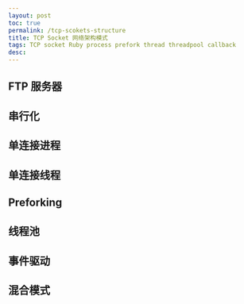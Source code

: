 ```yaml
---
layout: post
toc: true
permalink: /tcp-scokets-structure
title: TCP Socket 网络架构模式
tags: TCP socket Ruby process prefork thread threadpool callback 
desc: 
---
```




## FTP 服务器



## 串行化



## 单连接进程 



## 单连接线程 



## Preforking



## 线程池



## 事件驱动



## 混合模式

